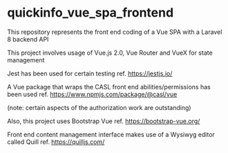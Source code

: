 # quickinfo_vue_spa_frontend

This repository represents the front end coding of a Vue SPA with a Laravel 8 backend API

This project involves usage of Vue.js 2.0, Vue Router and VueX for state management

Jest has been used for certain testing ref. https://jestjs.io/

A Vue package that wraps the CASL front end abilities/permissions has been used ref. https://www.npmjs.com/package/@casl/vue

(note: certain aspects of the authorization work are outstanding)

Also, this project uses Bootstrap Vue ref. https://bootstrap-vue.org/

Front end content management interface makes use of a Wysiwyg editor called Quill ref. https://quilljs.com/
